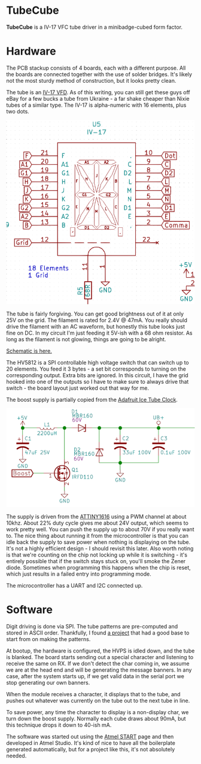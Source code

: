 # TubeCube

**TubeCube** is a IV-17 VFC tube driver in a minibadge-cubed form factor.


# Hardware
The PCB stackup consists of 4 boards, each with a different purpose.  All the boards are connected together with the use of solder bridges.  It's likely not the most sturdy method of construction, but it looks pretty clean.

The tube is an [IV-17 VFD](IV-17.pdf).  As of this writing, you can still get these guys off eBay for a few bucks a tube from Ukraine - a far shake cheaper than Nixie tubes of a similar type.  The IV-17 is alpha-numeric with 16 elements, plus two dots.

![IV-17](https://github.com/hamster/TubeCube/blob/master/tube.PNG?raw=true)

The tube is fairly forgiving.  You can get good brightness out of it at only 25V on the grid.  The filament is rated for 2.4V @ 47mA.  You really should drive the filament with an AC waveform, but honestly this tube looks just fine on DC.  In my circuit I'm just feeding it 5V-ish with a 68 ohm resistor.  As long as the filament is not glowing, things are going to be alright.

[Schematic is here.](TubeCube.pdf)

The HV5812 is a SPI controllable high voltage switch that can switch up to 20 elements.  You feed it 3 bytes - a set bit corresponds to turning on the corresponding output.  Extra bits are ignored.  In this circuit, I have the grid hooked into one of the outputs so I have to make sure to always drive that switch - the board layout just worked out that way for me.

The boost supply is partially copied from the [Adafruit Ice Tube Clock](https://learn.adafruit.com/ice-tube-clock-kit/design).

![HVPS](https://github.com/hamster/TubeCube/blob/master/HVPS.PNG?raw=true)

The supply is driven from the [ATTINY1616](https://www.microchip.com/wwwproducts/en/ATTINY1616) using a PWM channel at about 10khz.  About 22% duty cycle gives me about 24V output, which seems to work pretty well.  You can push the supply up to about 70V if you really want to.  The nice thing about running it from the microcontroller is that you can idle back the supply to save power when nothing is displaying on the tube.  It's not a highly efficient design - I should revisit this later.  Also worth noting is that we're counting on the chip not locking up while it is switching - it's entirely possible that if the switch stays stuck on, you'll smoke the Zener diode.  Sometimes when programming this happens when the chip is reset, which just results in a failed entry into programming mode.

The microcontroller has a UART and I2C connected up.

# Software
Digit driving is done via SPI.  The tube patterns are pre-computed and stored in ASCII order.  Thankfully, I found [a project](github.com/dmadison/Segmented-LED-Display-ASCII) that had a good base to start from on making the patterns.

At bootup, the hardware is configured, the HVPS is idled down, and the tube is blanked.  The board starts sending out a special character and listening to receive the same on RX.  If we don't detect the char coming in, we assume we are at the head end and will be generating the message banners.  In any case, after the system starts up, if we get valid data in the serial port we stop generating our own banners.

When the module receives a character, it displays that to the tube, and pushes out whatever was currently on the tube out to the next tube in line.

To save power, any time the character to display is a non-display char, we turn down the boost supply.  Normally each cube draws about 90mA, but this technique drops it down to 40-ish mA.

The software was started out using the [Atmel START](https://start.atmel.com/) page and then developed in Atmel Studio.  It's kind of nice to have all the boilerplate generated automatically, but for a project like this, it's not absolutely needed.
